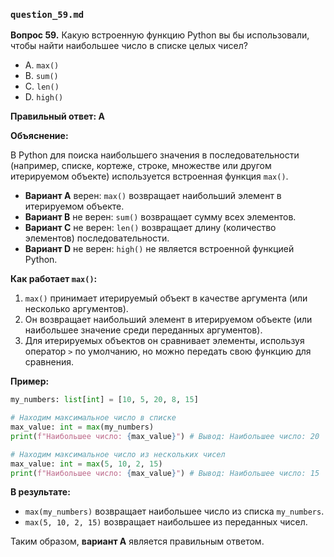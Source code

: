

### `question_59.md`

**Вопрос 59.** Какую встроенную функцию Python вы бы использовали, чтобы найти наибольшее число в списке целых чисел?

- A. `max()`
- B. `sum()`
- C. `len()`
- D. `high()`

**Правильный ответ: A**

**Объяснение:**

В Python для поиска наибольшего значения в последовательности (например, списке, кортеже, строке, множестве или другом итерируемом объекте) используется встроенная функция `max()`.

*   **Вариант A** верен: `max()` возвращает наибольший элемент в итерируемом объекте.
*   **Вариант B** не верен: `sum()` возвращает сумму всех элементов.
*   **Вариант C** не верен:  `len()` возвращает длину (количество элементов) последовательности.
*   **Вариант D** не верен: `high()` не является встроенной функцией Python.

**Как работает `max()`:**

1.  `max()` принимает итерируемый объект в качестве аргумента (или несколько аргументов).
2.  Он возвращает наибольший элемент в итерируемом объекте (или наибольшее значение среди переданных аргументов).
3.  Для итерируемых объектов он сравнивает элементы, используя оператор `>` по умолчанию, но можно передать свою функцию для сравнения.

**Пример:**

```python
my_numbers: list[int] = [10, 5, 20, 8, 15]

# Находим максимальное число в списке
max_value: int = max(my_numbers)
print(f"Наибольшее число: {max_value}") # Вывод: Наибольшее число: 20

# Находим максимальное число из нескольких чисел
max_value: int = max(5, 10, 2, 15)
print(f"Наибольшее число: {max_value}") # Вывод: Наибольшее число: 15
```

**В результате:**

*   `max(my_numbers)` возвращает наибольшее число из списка `my_numbers`.
*   `max(5, 10, 2, 15)` возвращает наибольшее из переданных чисел.
  
Таким образом, **вариант A** является правильным ответом.
